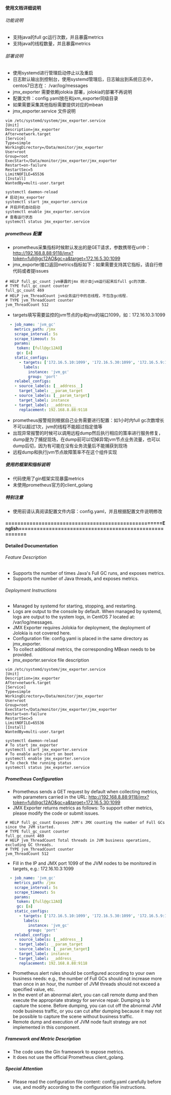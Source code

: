 #### 使用文档详细说明
###### 功能说明
- 支持java的full gc运行次数，并且暴露metrics
- 支持java的线程数量，并且暴露metrics

###### 部署说明
- 使用systemd进行管理启动停止以及重启
- 日志默认输出到控制台，使用systemd管理后，日志输出到系统日志中，centos7日志在： /var/log/messages
- jmx_exporter 需要依赖jolokia 部署，jolokia的部署不再说明
- 配置文件：config.yaml放在和jxm_exporter同级目录
- 如果需要采集其他指标需要提供对应的mbean
- jmx_exporter.service 文件说明
```shell
vim /etc/systemd/system/jmx_exporter.service
[Unit]
Description=jmx_exporter
After=network.target
[Service]
Type=simple
WorkingDirectory=/Data/monitor/jmx_exporter 
User=root
Group=root
ExecStart=/Data/monitor/jmx_exporter/jmx_exporter
Restart=on-failure
RestartSec=5
LimitNOFILE=65536
[Install]
WantedBy=multi-user.target

systemctl daemon-reload
# 启动jmx_exporter
systemctl start jmx_exporter.service
# 开启开机自动启动
systemctl enable jmx_exporter.service
# 查看运行状态
systemctl status jmx_exporter.service
```
##### prometheus 配置
- prometheus采集指标时候默认发出的是GET请求，参数携带在url中：http://192.168.8.88:9118/jmx?token=full@gc12AO&gc=a&target=172.16.5.30:1099
- jmx_exporter接口返回metrics指标如下：如果需要支持其它指标，请自行修代码或者提issues
```text
# HELP full_gc_count jvm暴露的jmx 统计自jvm运行起来后full gc的次数.
# TYPE full_gc_count counter
full_gc_count 469
# HELP jvm_ThreadCount jvm业务运行中的总线程，不包含gc线程.
# TYPE jvm_ThreadCount counter
jvm_ThreadCount 512
```
- targets填写需要监控的jvm节点的ip和jmx的端口1099，如：172.16.10.3:1099
```yaml
  - job_name: 'jvm_gc'
    metrics_path: /jmx
    scrape_interval: 5s
    scrape_timeout: 5s
    params:
     token: [full@gc12AO]
     gc: [a]
    static_configs:
      - targets: ['172.16.5.10:1099', '172.16.5.30:1099', '172.16.5.9:1099']
        labels:
          instance: 'jvm_gc'
          group: 'port'
    relabel_configs:
    - source_labels: [__address__]
      target_label: __param_target
    - source_labels: [__param_target]
      target_label: instance
    - target_label: __address__
      replacement: 192.168.8.88:9118
```
- prometheus报警规则根据自己业务需要进行配置：如1小时内full gc次数增长不可以超过1次，jvm的线程不能超过指定值等
- 出现异常报警的时候可以调用远程dump然后执行相应的策率进行服务修复，dump是为了捕捉现场，在dump前可以切掉异常jvm节点业务流量，也可以dump后切，因为有可能在没有业务流量后不能捕获到现场
- 远程dump和执行jvm节点故障策率不在这个组件实现
##### 使用的框架和指标说明

- 代码使用了gin框架实现暴露metrics
- 未使用prometheus官方的client_golang

##### 特别注意
- 使用前请认真阅读配置文件内容：config.yaml，并且根据配置文件说明修改


#### ====================================================English=======================================================

#### Detailed Documentation
###### Feature Description
- Supports the number of times Java's Full GC runs, and exposes metrics.
- Supports the number of Java threads, and exposes metrics.

###### Deployment Instructions
- Managed by systemd for starting, stopping, and restarting.
- Logs are output to the console by default. When managed by systemd, logs are output to the system logs, in CentOS 7 located at: /var/log/messages.
- JMX Exporter requires Jolokia for deployment, the deployment of Jolokia is not covered here.
- Configuration file: config.yaml is placed in the same directory as jmx_exporter.
- To collect additional metrics, the corresponding MBean needs to be provided.
- jmx_exporter.service file description
```shell
vim /etc/systemd/system/jmx_exporter.service
[Unit]
Description=jmx_exporter
After=network.target
[Service]
Type=simple
WorkingDirectory=/Data/monitor/jmx_exporter 
User=root
Group=root
ExecStart=/Data/monitor/jmx_exporter/jmx_exporter
Restart=on-failure
RestartSec=5
LimitNOFILE=65536
[Install]
WantedBy=multi-user.target

systemctl daemon-reload
# To start jmx_exporter
systemctl start jmx_exporter.service
# To enable auto-start on boot
systemctl enable jmx_exporter.service
# To check the running status
systemctl status jmx_exporter.service
```
##### Prometheus Configuration
- Prometheus sends a GET request by default when collecting metrics, with parameters carried in the URL: http://192.168.8.88:9118/jmx?token=full@gc12AO&gc=a&target=172.16.5.30:1099
- JMX Exporter returns metrics as follows: To support other metrics, please modify the code or submit issues.
```text
# HELP full_gc_count Exposes JVM's JMX counting the number of Full GCs since the JVM started.
# TYPE full_gc_count counter
full_gc_count 469
# HELP jvm_ThreadCount Total threads in JVM business operations, excluding GC threads.
# TYPE jvm_ThreadCount counter
jvm_ThreadCount 512
```
- Fill in the IP and JMX port 1099 of the JVM nodes to be monitored in targets, e.g.: 172.16.10.3:1099
```yaml
  - job_name: 'jvm_gc'
    metrics_path: /jmx
    scrape_interval: 5s
    scrape_timeout: 5s
    params:
     token: [full@gc12AO]
     gc: [a]
    static_configs:
      - targets: ['172.16.5.10:1099', '172.16.5.30:1099', '172.16.5.9:1099']
        labels:
          instance: 'jvm_gc'
          group: 'port'
    relabel_configs:
    - source_labels: [__address__]
      target_label: __param_target
    - source_labels: [__param_target]
      target_label: instance
    - target_label: __address__
      replacement: 192.168.8.88:9118
```
- Prometheus alert rules should be configured according to your own business needs: e.g., the number of Full GCs should not increase more than once in an hour, the number of JVM threads should not exceed a specified value, etc.
- In the event of an abnormal alert, you can call remote dump and then execute the appropriate strategy for service repair. Dumping is to capture the scene. Before dumping, you can cut off the abnormal JVM node business traffic, or you can cut after dumping because it may not be possible to capture the scene without business traffic.
- Remote dump and execution of JVM node fault strategy are not implemented in this component.
##### Framework and Metric Description

- The code uses the Gin framework to expose metrics.
- It does not use the official Prometheus client_golang.

##### Special Attention
- Please read the configuration file content: config.yaml carefully before use, and modify according to the configuration file instructions.
